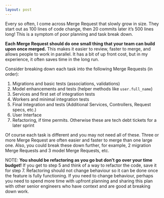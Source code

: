 ```yaml
---
layout: post
---
```


Every so often, I come across Merge Request that slowly grow in size. They start out as 100 lines of code change, then 20 commits later it’s 500 lines long! This is a symptom of poor planning and task break down.

**Each Merge Request should do one small thing that your team can build upon once merged.**  This makes it easier to review, faster to merge, and allows people to work in parallel. It has a bit of up front cost, but in my experience, it often saves time in the long run.

Consider breaking down each task into the following Merge Requests (in order):

1. Migrations and basic tests (associations, validations)
2. Model enhancements and tests (helper methods like `user.full_name`)
3. Services and first set of integration tests
4. Workers and minimal integration tests
5. Final Integration and tests (Additional Services, Controllers, Request specs, etc.)
6. User Interface
7. Refactoring, if time permits. Otherwise these are tech debt tickets for a later sprint

Of course each task is different and you may not need all of these. Three or more Merge Request are often easier and faster to merge than one large one. Also, you could break these down further, for example, 2 migration Merge Requests and 3 model Merge Requests, etc.

NOTE: **You should be refactoring as you go but don’t go over your time budget!** If you get to step 5 and think of a way to refactor the code, save it for step 7. Refactoring should not change behaviour so it can be done once the feature is fully functioning. If you need to change behaviour, perhaps you need to spend more time with upfront planning and sharing this plan with other senior engineers who have context and are good at breaking down work.
